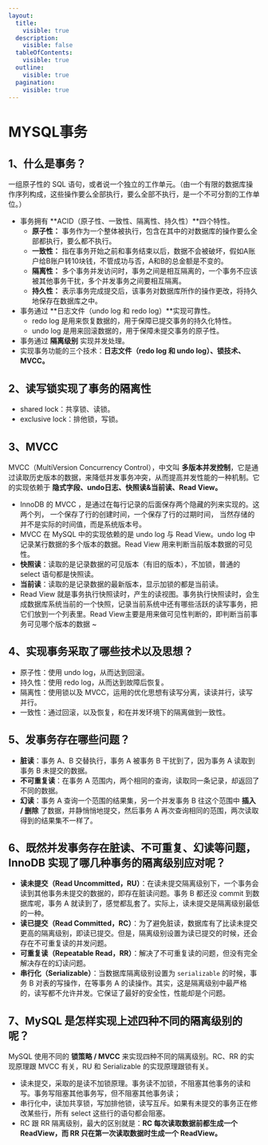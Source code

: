 ```yaml
---
layout:
  title:
    visible: true
  description:
    visible: false
  tableOfContents:
    visible: true
  outline:
    visible: true
  pagination:
    visible: true
---
```


# MYSQL事务

## 1、什么是事务？

一组原子性的 SQL 语句，或者说一个独立的工作单元。（由一个有限的数据库操作序列构成，这些操作要么全部执行，要么全部不执行，是一个不可分割的工作单位。）

* 事务拥有 **ACID（原子性、一致性、隔离性、持久性）**四个特性。
  * **原子性：** 事务作为一个整体被执行，包含在其中的对数据库的操作要么全部都执行，要么都不执行。
  * **一致性：** 指在事务开始之前和事务结束以后，数据不会被破坏，假如A账户给B账户转10块钱，不管成功与否，A和B的总金额是不变的。
  * **隔离性：** 多个事务并发访问时，事务之间是相互隔离的，一个事务不应该被其他事务干扰，多个并发事务之间要相互隔离。
  * **持久性：** 表示事务完成提交后，该事务对数据库所作的操作更改，将持久地保存在数据库之中。
* 事务通过 **日志文件（undo log 和 redo log）**实现可靠性。
  * redo log 是用来恢复数据的，用于保障已提交事务的持久化特性。
  * undo log 是用来回滚数据的，用于保障未提交事务的原子性。
* 事务通过 **隔离级别** 实现并发处理。
* 实现事务功能的三个技术：**日志文件（redo log 和 undo log）、锁技术、MVCC。**

## 2、读写锁实现了事务的隔离性

* shared lock：共享锁、读锁。
* exclusive lock：排他锁，写锁。

## 3、MVCC

MVCC（MultiVersion Concurrency Control），中文叫 **多版本并发控制**，它是通过读取历史版本的数据，来降低并发事务冲突，从而提高并发性能的一种机制。它的实现依赖于 **隐式字段、undo日志、快照读&当前读、Read View。**

* InnoDB 的 MVCC ，是通过在每行记录的后面保存两个隐藏的列来实现的。这两个列， 一个保存了行的创建时间，一个保存了行的过期时间， 当然存储的并不是实际的时间值，而是系统版本号。
* MVCC 在 MySQL 中的实现依赖的是 undo log 与 Read View。undo log 中记录某行数据的多个版本的数据。Read View 用来判断当前版本数据的可见性。
* **快照读**：读取的是记录数据的可见版本（有旧的版本），不加锁，普通的 select 语句都是快照读。
* **当前读**：读取的是记录数据的最新版本，显示加锁的都是当前读。
* Read View 就是事务执行快照读时，产生的读视图。事务执行快照读时，会生成数据库系统当前的一个快照，记录当前系统中还有哪些活跃的读写事务，把它们放到一个列表里。Read View主要是用来做可见性判断的，即判断当前事务可见哪个版本的数据 \~

## 4、实现事务采取了哪些技术以及思想？

* 原子性：使用 undo log，从而达到回滚。
* 持久性：使用 redo log，从而达到故障后恢复。
* 隔离性：使用锁以及 MVCC，运用的优化思想有读写分离，读读并行，读写并行。
* 一致性：通过回滚，以及恢复，和在并发环境下的隔离做到一致性。

## 5、发事务存在哪些问题？

* **脏读**：事务 A、B 交替执行，事务 A 被事务 B 干扰到了，因为事务 A 读取到事务 B 未提交的数据。
* **不可重复读**：在事务 A 范围内，两个相同的查询，读取同一条记录，却返回了不同的数据。
* **幻读**：事务 A 查询一个范围的结果集，另一个并发事务 B 往这个范围中 **插入 / 删除** 了数据，并静悄悄地提交，然后事务 A 再次查询相同的范围，两次读取得到的结果集不一样了。

## 6、既然并发事务存在脏读、不可重复、幻读等问题，InnoDB 实现了哪几种事务的隔离级别应对呢？

* **读未提交（Read Uncommitted，RU）**：在读未提交隔离级别下，一个事务会读到其他事务未提交的数据的，即存在脏读问题。事务 B 都还没 commit 到数据库呢，事务 A 就读到了，感觉都乱套了。实际上，读未提交是隔离级别最低的一种。
* **读已提交（Read Committed，RC）**：为了避免脏读，数据库有了比读未提交更高的隔离级别，即读已提交。但是，隔离级别设置为读已提交的时候，还会存在不可重复读的并发问题。
* **可重复读（Repeatable Read，RR）**：解决了不可重复读的问题，但没有完全解决存在的幻读问题。
* **串行化（Serializable）**：当数据库隔离级别设置为 `serializable` 的时候，事务 B 对表的写操作，在等事务 A 的读操作。其实，这是隔离级别中最严格的，读写都不允许并发。它保证了最好的安全性，性能却是个问题。

## 7、MySQL 是怎样实现上述四种不同的隔离级别的呢？

MySQL 使用不同的 **锁策略 / MVCC** 来实现四种不同的隔离级别。RC、RR 的实现原理跟 MVCC 有关，RU 和 Serializable 的实现原理跟锁有关。

* 读未提交，采取的是读不加锁原理。事务读不加锁，不阻塞其他事务的读和写。事务写阻塞其他事务写，但不阻塞其他事务读；
* 串行化中，读加共享锁，写加排他锁，读写互斥。如果有未提交的事务正在修改某些行，所有 select 这些行的语句都会阻塞。
* RC 跟 RR 隔离级别，最大的区别就是：**RC 每次读取数据前都生成一个 ReadView，而 RR 只在第一次读取数据时生成一个 ReadView。**
